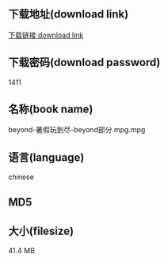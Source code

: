 ## 下载地址(download link)
[下载链接 download link](https://tutu365.netlify.app/?s=beyond-%E6%9A%91%E5%81%87%E7%8E%A9%E5%88%B0%E5%B0%BD-beyond%E9%83%A8%E5%88%86.mpg)

## 下载密码(download password)
1411

## 名称(book name)
beyond-暑假玩到尽-beyond部分.mpg.mpg

## 语言(language)
chinese

## MD5


## 大小(filesize)
41.4 MB
